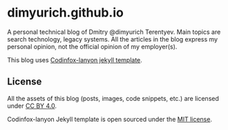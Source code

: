 # dimyurich.github.io

A personal technical blog of Dmitry @dimyurich Terentyev.
Main topics are search technology, legacy systems.
All the articles in the blog express my personal opinion, not the official opinion
of my employer(s).

This blog uses [Codinfox-lanyon jekyll template](https://github.com/codinfox/codinfox-lanyon/).

## License

All the assets of this blog (posts, images, code snippets, etc.) are licensed
under [CC BY 4.0](http://creativecommons.org/licenses/by/4.0/).

Codinfox-lanyon Jekyll template is open sourced under the [MIT license](LICENSE.md).
